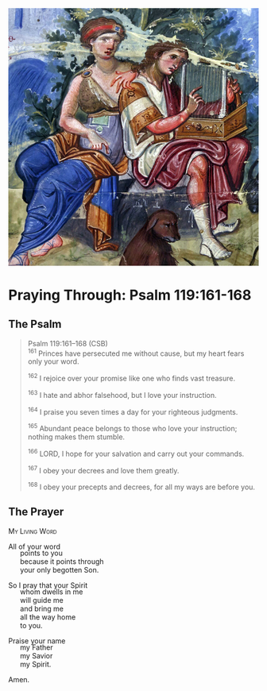 <img class="intro-right" src="art-paris-psalter.jpg">

<style>
  li {list-style-type: none;}
  p + ul {
    margin-top: -18px;
}
</style>

# Praying Through: Psalm 119:161-168

## The Psalm

>Psalm 119:161–168 (CSB)  
><sup>161</sup> Princes have persecuted me without cause, but my heart fears only your word. 
>
><sup>162</sup> I rejoice over your promise like one who finds vast treasure. 
>
><sup>163</sup> I hate and abhor falsehood, but I love your instruction. 
>
><sup>164</sup> I praise you seven times a day for your righteous judgments. 
>
><sup>165</sup> Abundant peace belongs to those who love your instruction; nothing makes them stumble. 
>
><sup>166</sup> LORD, I hope for your salvation and carry out your commands. 
>
><sup>167</sup> I obey your decrees and love them greatly. 
>
><sup>168</sup> I obey your precepts and decrees, for all my ways are before you.

## The Prayer

<div style="font-variant: small-caps;">
My Living Word
</div>

All of your word
* points to you
* because it points through
* your only begotten Son.

So I pray that your Spirit
* whom dwells in me
* will guide me
* and bring me 
* all the way home
* to you.

Praise your name
* my Father
* my Savior
* my Spirit.

Amen.
